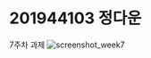 # 201944103 정다운
7주차 과제
![screenshot_week7](https://user-images.githubusercontent.com/71446286/114762547-d8a3bb00-9d9c-11eb-89f4-29f490043561.png)
